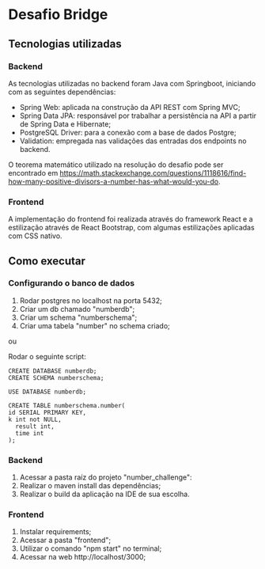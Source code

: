 # Desafio Bridge

## Tecnologias utilizadas
### Backend
As tecnologias utilizadas no backend foram Java com Springboot, iniciando com as seguintes dependências:
* Spring Web: aplicada na construção da API REST com Spring MVC;
* Spring Data JPA: responsável por trabalhar a persistência na API a partir de Spring Data e Hibernate;
* PostgreSQL Driver: para a conexão com a base de dados Postgre;
* Validation: empregada nas validações das entradas dos endpoints no backend.

O teorema matemático utilizado na resolução do desafio pode ser encontrado em https://math.stackexchange.com/questions/1118616/find-how-many-positive-divisors-a-number-has-what-would-you-do.

### Frontend
A implementação do frontend foi realizada através do framework React e a estilização através de React Bootstrap, com algumas estilizações aplicadas com CSS nativo.

##  Como executar

### Configurando o banco de dados
1. Rodar postgres no localhost na porta 5432;
2. Criar um db chamado "numberdb";
3. Criar um schema "numberschema";
4. Criar uma tabela "number" no schema criado;

ou

Rodar o seguinte script:
```
CREATE DATABASE numberdb;
CREATE SCHEMA numberschema;

USE DATABASE numberdb;

CREATE TABLE numberschema.number(
id SERIAL PRIMARY KEY,
k int not NULL,
  result int,
  time int
);
```

### Backend
1. Acessar a pasta raíz do projeto "number_challenge":
2. Realizar o maven install das dependências;
3. Realizar o build da aplicação na IDE de sua escolha.

### Frontend
1. Instalar requirements;
2. Acessar a pasta "frontend";
3. Utilizar o comando "npm start" no terminal;
4. Acessar na web http://localhost/3000;